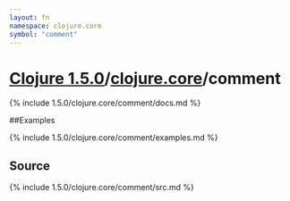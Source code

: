 ```yaml
---
layout: fn
namespace: clojure.core
symbol: "comment"
---
```


# [Clojure 1.5.0](../../)/[clojure.core](../)/comment

{% include 1.5.0/clojure.core/comment/docs.md %}

##Examples

{% include 1.5.0/clojure.core/comment/examples.md %}
## Source
{% include 1.5.0/clojure.core/comment/src.md %}

